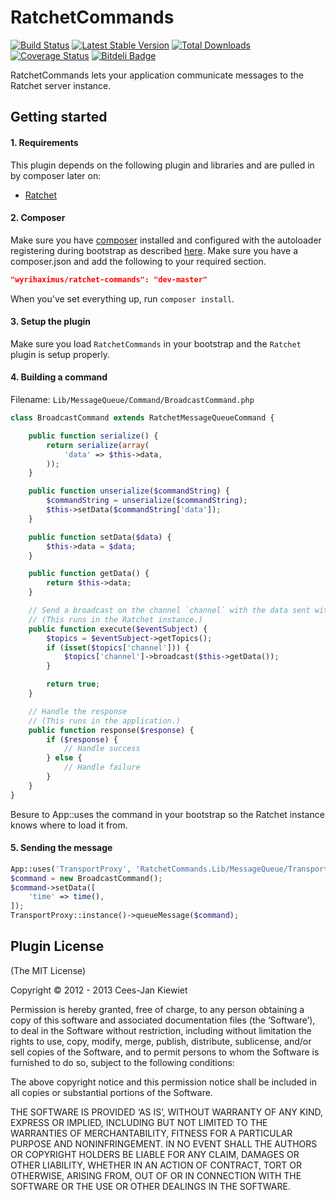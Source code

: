 RatchetCommands
===============

[![Build Status](https://travis-ci.org/WyriHaximus/RatchetCommands.png)](https://travis-ci.org/WyriHaximus/RatchetCommands)
[![Latest Stable Version](https://poser.pugx.org/WyriHaximus/Ratchet-Commands/v/stable.png)](https://packagist.org/packages/WyriHaximus/Ratchet-Commands)
[![Total Downloads](https://poser.pugx.org/WyriHaximus/Ratchet-Commands/downloads.png)](https://packagist.org/packages/WyriHaximus/Ratchet-Commands)
[![Coverage Status](https://coveralls.io/repos/WyriHaximus/RatchetCommands/badge.png)](https://coveralls.io/r/WyriHaximus/RatchetCommands)
[![Bitdeli Badge](https://d2weczhvl823v0.cloudfront.net/WyriHaximus/ratchetcommands/trend.png)](https://bitdeli.com/free "Bitdeli Badge")

RatchetCommands lets your application communicate messages to the Ratchet server instance.

## Getting started ##

#### 1. Requirements ####

This plugin depends on the following plugin and libraries and are pulled in by composer later on:

- [Ratchet](https://github.com/WyriHaximus/Ratchet)

#### 2. Composer ####

Make sure you have [composer](http://getcomposer.org/) installed and configured with the autoloader registering during bootstrap as described [here](http://ceeram.github.io/blog/2013/02/22/using-composer-with-cakephp-2-dot-x/). Make sure you have a composer.json and add the following to your required section.

```json
"wyrihaximus/ratchet-commands": "dev-master"
```

When you've set everything up, run `composer install`.

#### 3. Setup the plugin ####

Make sure you load `RatchetCommands` in your bootstrap and the `Ratchet` plugin is setup properly.

#### 4. Building a command ####

Filename: `Lib/MessageQueue/Command/BroadcastCommand.php`

```php
class BroadcastCommand extends RatchetMessageQueueCommand {

	public function serialize() {
		return serialize(array(
			'data' => $this->data,
		));
	}

	public function unserialize($commandString) {
		$commandString = unserialize($commandString);
		$this->setData($commandString['data']);
	}

	public function setData($data) {
		$this->data = $data;
	}

	public function getData() {
		return $this->data;
	}

	// Send a broadcast on the channel `channel` with the data sent with the command
	// (This runs in the Ratchet instance.)
	public function execute($eventSubject) {
		$topics = $eventSubject->getTopics();
		if (isset($topics['channel'])) {
			$topics['channel']->broadcast($this->getData());
		}

		return true;
	}

	// Handle the response
	// (This runs in the application.)
	public function response($response) {
		if ($response) {
			// Handle success
		} else {
			// Handle failure
		}
	}
}
```

Besure to App::uses the command in your bootstrap so the Ratchet instance knows where to load it from.

#### 5. Sending the message ####

```php
App::uses('TransportProxy', 'RatchetCommands.Lib/MessageQueue/Transports');
$command = new BroadcastCommand();
$command->setData([
	'time' => time(),
]);
TransportProxy::instance()->queueMessage($command);
```

## Plugin License ##

(The MIT License)

Copyright © 2012 - 2013 Cees-Jan Kiewiet

Permission is hereby granted, free of charge, to any person obtaining a copy of this software and associated documentation files (the ‘Software’), to deal in the Software without restriction, including without limitation the rights to use, copy, modify, merge, publish, distribute, sublicense, and/or sell copies of the Software, and to permit persons to whom the Software is furnished to do so, subject to the following conditions:

The above copyright notice and this permission notice shall be included in all copies or substantial portions of the Software.

THE SOFTWARE IS PROVIDED ‘AS IS’, WITHOUT WARRANTY OF ANY KIND, EXPRESS OR IMPLIED, INCLUDING BUT NOT LIMITED TO THE WARRANTIES OF MERCHANTABILITY, FITNESS FOR A PARTICULAR PURPOSE AND NONINFRINGEMENT. IN NO EVENT SHALL THE AUTHORS OR COPYRIGHT HOLDERS BE LIABLE FOR ANY CLAIM, DAMAGES OR OTHER LIABILITY, WHETHER IN AN ACTION OF CONTRACT, TORT OR OTHERWISE, ARISING FROM, OUT OF OR IN CONNECTION WITH THE SOFTWARE OR THE USE OR OTHER DEALINGS IN THE SOFTWARE.
